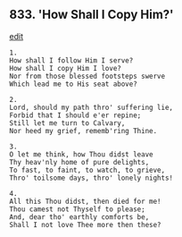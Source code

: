 
## 833.  'How Shall I Copy Him?'
[edit](https://docs.google.com/document/d/1suia5_7qZmWc413lO5zAfz3OX_yHVy3V/edit?mode=html)



    1.
    How shall I follow Him I serve?
    How shall I copy Him I love?
    Nor from those blessed footsteps swerve
    Which lead me to His seat above?

    2.
    Lord, should my path thro' suffering lie,
    Forbid that I should e'er repine;
    Still let me turn to Calvary,
    Nor heed my grief, rememb'ring Thine.

    3.
    O let me think, how Thou didst leave
    Thy heav'nly home of pure delights,
    To fast, to faint, to watch, to grieve,
    Thro' toilsome days, thro' lonely nights!

    4.
    All this Thou didst, then died for me!
    Thou camest not Thyself to please;
    And, dear tho' earthly comforts be,
    Shall I not love Thee more then these?
